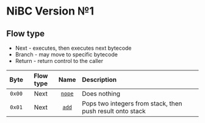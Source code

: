 # NiBC Version №1

## Flow type
+ Next - executes, then executes next bytecode
+ Branch - may move to specific bytecode
+ Return - return control to the caller

Byte|Flow type|Name|Description
:-:|:-:|:-:|:-
`0x00`|Next|[`nope`](/codes/nope.md)|Does nothing
`0x01`|Next|[`add`](/codes/add.md)|Pops two integers from stack, then push result onto stack
